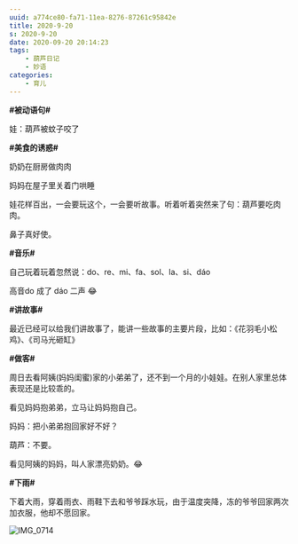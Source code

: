 ```yaml
---
uuid: a774ce80-fa71-11ea-8276-87261c95842e
title: 2020-9-20
s: 2020-9-20
date: 2020-09-20 20:14:23
tags:
	- 葫芦日记
	- 妙语
categories:
	- 育儿
---
```




**\#被动语句\#**

娃：葫芦被蚊子咬了



**\#美食的诱惑\#**

奶奶在厨房做肉肉

妈妈在屋子里关着门哄睡

娃花样百出，一会要玩这个，一会要听故事。听着听着突然来了句：葫芦要吃肉肉。

鼻子真好使。



**\#音乐\#**

自己玩着玩着忽然说：do、re、mi、fa、sol、la、si、dáo

高音do 成了 dáo 二声 😂



**\#讲故事\#**

最近已经可以给我们讲故事了，能讲一些故事的主要片段，比如：《花羽毛小松鸡》、《司马光砸缸》



**\#做客\#**

周日去看阿姨(妈妈闺蜜)家的小弟弟了，还不到一个月的小娃娃。在别人家里总体表现还是比较乖的。



看见妈妈抱弟弟，立马让妈妈抱自己。

妈妈：把小弟弟抱回家好不好？

葫芦：不要。

看见阿姨的妈妈，叫人家漂亮奶奶。😂



**\#下雨\#**

下着大雨，穿着雨衣、雨鞋下去和爷爷踩水玩，由于温度突降，冻的爷爷回家两次加衣服，他却不愿回家。



![IMG_0714](https://blog-assets.liupei.xin/assets/2020-9-20/IMG_0714.jpg-public)

